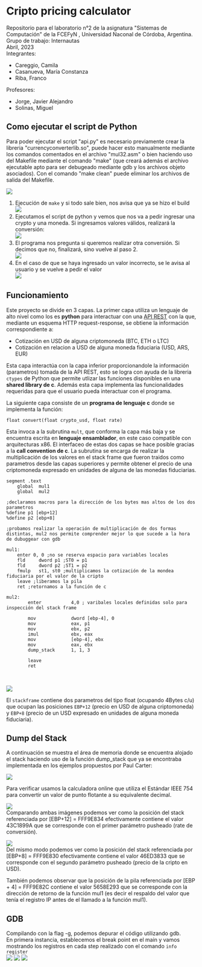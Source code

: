 # Cripto pricing calculator
Repositorio para el laboratorio n°2 de la asignatura "Sistemas de Computación" de la FCEFyN , Universidad Naconal de Córdoba, Argentina. <br>
Grupo de trabajo: Internautas  <br>
Abril, 2023 <br>
Integrantes: 
 * Careggio, Camila
 * Casanueva, María Constanza
 * Riba, Franco <br>
 
 Profesores:
 * Jorge, Javier Alejandro 
 * Solinas, Miguel

## Como ejecutar el script de Python
Para poder ejecutar el script "api.py" es necesario previamente crear la libreria "currencyconverterlib.so", puede hacer esto manualmente mediante los comandos comentados en el archivo "mul32.asm" o bien haciendo uso del Makefile mediante el comando "make" (que creará además el archivo ejecutable apto para ser debugeado mediante gdb y los archivos objeto asociados). Con el comando "make clean" puede eliminar los archivos de salida del Makefile. 

![](https://github.com/francoriba/lab2_cripto_pricing/blob/master/img/mapa%20conceptual.png)

1. Ejecución de ``make`` y si todo sale bien, nos avisa que ya se hizo el build  
![](https://github.com/francoriba/lab2_cripto_pricing/blob/master/img/execution.png)  
2. Ejecutamos el script de python y vemos que nos va a pedir ingresar una crypto y una moneda. Si ingresamos valores válidos, realizará la conversión:  
![](https://github.com/francoriba/lab2_cripto_pricing/blob/master/img/execution2.png)  
3. El programa nos pregunta si queremos realizar otra conversión. Si decimos que no, finalizará, sino vuelve al paso 2.  
![](https://github.com/francoriba/lab2_cripto_pricing/blob/master/img/execution3.png)  
4. En el caso de que se haya ingresado un valor incorrecto, se le avisa al usuario y se vuelve a pedir el valor  
![](https://github.com/francoriba/lab2_cripto_pricing/blob/master/img/execution4.png)  

## Funcionamiento 
Este proyecto se divide en 3 capas. La primer capa utiliza un lenguaje de alto nivel como los es **python** para interactuar con una [API REST](https://www.coinapi.io/) con la que, mediante un esquema HTTP request-response, se obtiene la información correspondiente a:<br>
* Cotización en USD de alguna criptomoneda (BTC, ETH o LTC)<br>
* Cotización en relacion a USD de alguna moneda fiduciaria (USD, ARS, EUR) <br>   

Esta capa interactúa con la capa inferior proporcionandole la información (parametros) tomada de la API REST, esto se logra con ayuda de la libreria ```ctypes``` de Python que permite utlizar las funciones disponibles en una **shared library de c**. Además esta capa implementa las funcionalidades requeridas para que el usuario pueda interactuar con el programa.<br>

La siguiente capa consiste de un **programa de lenguaje c** donde se implementa la función:<br>

```float convert(float crypto_usd, float rate)```<br>

Esta invoca a la subrutina ```mult```, que conforma la capa más baja y se encuentra escrita en **lenguaje ensamblador**, en este caso compatible con arquitecturas x86. El interfaceo de estas dos capas se hace posible gracias a la **call convention de c**. La subrutina se encarga de realizar la multiplicación de los valores en el stack frame que fueron traidos como parametros desde las capas superiores y permite obtener el precio de una criptomoneda expresado en unidades de alguna de las monedas fiduciarias. 

```
segment .text
    global  mul1
    global  mul2

;declaramos macros para la dirección de los bytes mas altos de los dos parametros
%define p1 [ebp+12] 
%define p2 [ebp+8]

;probamos realizar la operación de multiplicación de dos formas distintas, mul2 nos permite comprender mejor lo que sucede a la hora de dubuggear con gdb

mul1: 
    enter 0, 0 ;no se reserva espacio para variables locales
    fld     dword p1 ;ST0 = p1
    fld     dword p2 ;ST1 = p2
    fmulp   st1, st0 ;multiplicamos la cotización de la mondea fiduciaria por el valor de la cripto
    leave ;liberamos la pila
    ret ;retornamos a la función de c

mul2:
        enter           4,0 ; varibales locales definidas solo para inspección del stack frame
        
        mov             dword [ebp-4], 0
        mov             eax, p1
        mov             ebx, p2
        imul            ebx, eax
        mov             [ebp-4], ebx
        mov             eax, ebx
        dump_stack      1, 1, 3

        leave        
        ret
```
<br>

![](https://github.com/francoriba/lab2_cripto_pricing/blob/master/img/stack_x86.png)

El ```stackframe``` contiene dos parametros del tipo float (ocupando 4Bytes c/u) que ocupan las posiciones ```EBP+12``` (precio en USD de alguna criptomoneda) y ```EBP+8``` (precio de un USD expresado en unidades de alguna moneda fiduciaria). 
<br>

## Dump del Stack
A continuación se muestra el área de memoria donde se encuentra alojado el stack haciendo uso de la función dump_stack que ya se encontraba implementada en los ejemplos propuestos por Paul Carter:<br>

![](https://github.com/francoriba/lab2_cripto_pricing/blob/master/img/dump_stack.png)
<br>

Para verificar usamos la calculadora online que utiliza el Estándar IEEE 754 para convertir un valor de punto flotante a su equivalente decimal. 

![](https://github.com/francoriba/lab2_cripto_pricing/blob/master/img/rate.png)
<br>
Comparando ambas imágenes podemos ver como la posición del stack referenciada por [EBP+12] = FFF9E834 efectivamente contiene el valor 43C1899A que se corresponde con el primer parámetro pusheado (rate de conversión).

![](https://github.com/francoriba/lab2_cripto_pricing/blob/master/img/price.png)
<br>
Del mismo modo podemos ver como la posición del stack referenciada por [EBP+8] = FFF9E830  efectivamente contiene el valor 46ED3833  que se corresponde con el segundo parámetro pusheado (precio de la cripto en USD).

También podemos observar que la posición de la pila referenciada por [EBP + 4] = FFF9E82C contiene el valor 5658E293 que se corresponde con la dirección de retorno de la función mul1 (es decir el respaldo del valor que tenía el registro IP antes de el llamado a la función mul1).

## GDB
Compilando con la flag -g, podemos depurar el código utilizando gdb.  
En primera instancia, establecemos el break point en el main y vamos mostrando los registros en cada step realizado con el comando ``info register``<br>
![](https://github.com/francoriba/lab2_cripto_pricing/blob/master/img/image.png)
![](https://github.com/francoriba/lab2_cripto_pricing/blob/master/img/image2.png)
![](https://github.com/francoriba/lab2_cripto_pricing/blob/master/img/image3.png)
